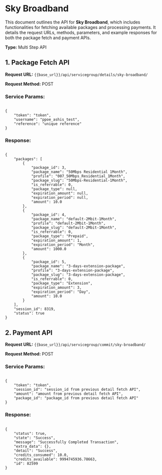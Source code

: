 # Sky Broadband

This document outlines the API for **Sky Broadband**, which includes functionalities for fetching available packages and processing payments. It details the request URLs, methods, parameters, and example responses for both the package fetch and payment APIs.



**Type:** Multi Step API

## 1. Package Fetch API

**Request URL:** `{{base_url}}/api/servicegroup/details/sky-broadband/`

**Request Method:** POST

### Service Params:

<pre><code class="json">
{  
    "token": "token",  
    "username": "ppoe_ashis_test",  
    "reference": "unique reference"  
}
</code></pre>

### Response:

<pre><code class="json">
{  
    "packages": [  
        {  
            "package_id": 3,  
            "package_name": "50Mbps Residential 1Month",  
            "profile": "007_50Mbps_Residential_1Month",  
            "package_slug": "50Mbps-Residential-1Month",  
            "is_referrable": 0,  
            "package_type": null,  
            "expiration_amount": null,  
            "expiration_period": null,  
            "amount": 10.0  
        },  
        {  
            "package_id": 4,  
            "package_name": "default-2Mbit-1Month",  
            "profile": "default-2Mbit-1Month",  
            "package_slug": "default-2Mbit-1Month",  
            "is_referrable": 0,  
            "package_type": "Prepaid",  
            "expiration_amount": 1,  
            "expiration_period": "Month",  
            "amount": 1000.0  
        },  
        {  
            "package_id": 5,  
            "package_name": "3-days-extension-package",  
            "profile": "3-days-extension-package",  
            "package_slug": "3-days-extension-package",  
            "is_referrable": 0,  
            "package_type": "Extension",  
            "expiration_amount": 3,  
            "expiration_period": "Day",  
            "amount": 10.0  
        }  
    ],  
    "session_id": 8319,  
    "status": true  
}
</code></pre>

## 2. Payment API

**Request URL:** `{{base_url}}/api/servicegroup/commit/sky-broadband/`

**Request Method:** POST

### Service Params:

<pre><code class="json">
{  
    "token": "token",  
    "session_id": "session_id from previous detail fetch API",  
    "amount": "amount from previous detail fetch API",  
    "package_id": "package_id from previous detail fetch API"  
}
</code></pre>

### Response:

<pre><code class="json">
{  
    "status": true,  
    "state": "Success",  
    "message": "Successfully Completed Transaction",  
    "extra_data": {},  
    "detail": "Success",  
    "credits_consumed": 10.0,  
    "credits_available": 9994745936.78663,  
    "id": 82599  
}
</code></pre>
